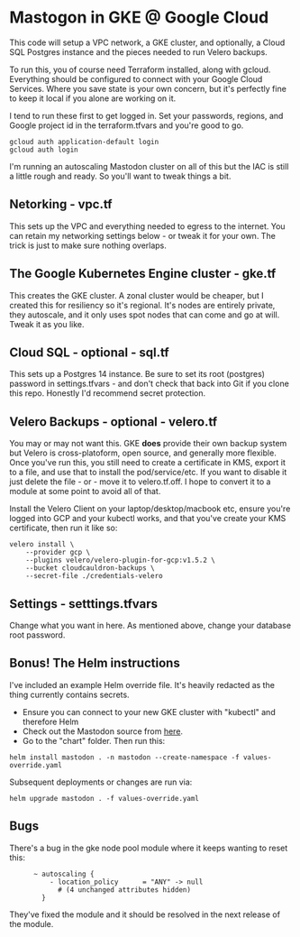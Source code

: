 
# Mastogon in GKE @ Google Cloud

This code will setup a VPC network, a GKE cluster, and optionally, a Cloud SQL Postgres instance and the pieces needed to run Velero backups.

To run this, you of course need Terraform installed, along with gcloud.  Everything should be configured to connect with your Google Cloud Services. Where you save state is your own concern, but it's perfectly fine to keep it local if you alone are working on it.

I tend to run these first to get logged in.  Set your passwords, regions, and Google project id in the terraform.tfvars and you're good to go.
```
gcloud auth application-default login
gcloud auth login
```

I'm running an autoscaling Mastodon cluster on all of this but the IAC is still a little rough and ready. So you'll want to tweak things a bit.

## Netorking - vpc.tf

This sets up the VPC and everything needed to egress to the internet. You can retain my networking settings below - or tweak it for your own.  The trick is just to make sure nothing overlaps.

## The Google Kubernetes Engine cluster - gke.tf

This creates the GKE cluster. A zonal cluster would be cheaper, but I created this for resiliency so it's regional.  It's nodes are entirely private, they autoscale, and it only uses spot nodes that can come and go at will.  Tweak it as you like.

## Cloud SQL - optional - sql.tf

This sets up a Postgres 14 instance.  Be sure to set its root (postgres) password in settings.tfvars - and don't check that back into Git if you clone this repo. Honestly I'd recommend secret protection.

## Velero Backups - optional - velero.tf

You may or may not want this.  GKE **does** provide their own backup system but Velero is cross-platoform, open source, and generally more flexible.  Once you've run this, you still need to create a certificate in KMS, export it to a file, and use that to install the pod/service/etc.   If you want to disable it just delete the file - or - move it to velero.tf.off.  I hope to convert it to a module at some point to avoid all of that.

Install the Velero Client on your laptop/desktop/macbook etc, ensure you're logged into GCP and your kubectl works, and that you've create your KMS certificate,  then run it like so:
```
velero install \
    --provider gcp \
    --plugins velero/velero-plugin-for-gcp:v1.5.2 \
    --bucket cloudcauldron-backups \
    --secret-file ./credentials-velero
```

## Settings - setttings.tfvars

Change what you want in here. As mentioned above, change your database root password.

## Bonus!  The Helm instructions

I've included an example Helm override file.  It's heavily redacted as the thing currently contains secrets.

* Ensure you can connect to your new GKE cluster with "kubectl" and therefore Helm
* Check out the Mastodon source from [here](https://github.com/mastodon/mastodon).
* Go to the "chart" folder.  Then run this:
```
helm install mastodon . -n mastodon --create-namespace -f values-override.yaml
```

Subsequent deployments or changes are run via:
```
helm upgrade mastodon . -f values-override.yaml
```

## Bugs

There's a bug in the gke node pool module where it keeps wanting to reset this:
```
      ~ autoscaling {
          - location_policy      = "ANY" -> null
            # (4 unchanged attributes hidden)
        }
```
They've fixed the module and it should be resolved in the next release of the module.
